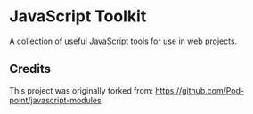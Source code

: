 # JavaScript Toolkit

A collection of useful JavaScript tools for use in web projects.

## Credits

This project was originally forked from: https://github.com/Pod-point/javascript-modules
